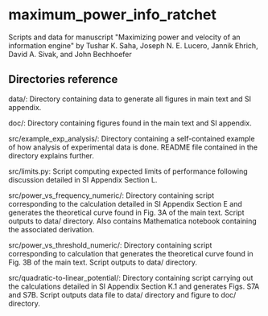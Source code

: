 # maximum_power_info_ratchet
Scripts and data for manuscript "Maximizing power and velocity of an information engine" by Tushar K. Saha, Joseph N. E. Lucero, Jannik Ehrich, David A. Sivak, and John Bechhoefer

## Directories reference

data/: Directory containing data to generate all figures in main text and SI appendix.

doc/: Directory containing figures found in the main text and SI appendix. 

src/example_exp_analysis/: Directory containing a self-contained example of how analysis of experimental data is done. README file contained in the directory explains further. 

src/limits.py: Script computing expected limits of performance following discussion detailed in SI Appendix Section L. 

src/power_vs_frequency_numeric/: Directory containing script corresponding to the calculation detailed in SI Appendix Section E and generates the theoretical curve found in Fig. 3A of the main text. Script outputs to data/ directory. Also contains Mathematica notebook containing the associated derivation.

src/power_vs_threshold_numeric/: Directory containing script corresponding to calculation that generates the theoretical curve found in Fig. 3B of the main text. Script outputs to data/ directory.

src/quadratic-to-linear_potential/: Directory containing script carrying out the calculations detailed in SI Appendix Section K.1 and generates Figs. S7A and S7B. Script outputs data file to data/ directory and figure to doc/ directory.
